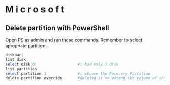 # M i c r o s o f t

## Delete partition with PowerShell
Open PS as admin and run these commands. Remember to select apropriate partition.
````powershell
diskpart
list disk
select disk 0                   #i had only 1 disk
list partition
select partition 3              #i choose the Recovery Partition
delete partition override       #deleted it to extend the volume of the disk
````
